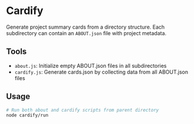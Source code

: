 # Cardify

Generate project summary cards from a directory structure. Each subdirectory can contain an `ABOUT.json` file with project metadata.

## Tools

- `about.js`: Initialize empty ABOUT.json files in all subdirectories
- `cardify.js`: Generate cards.json by collecting data from all ABOUT.json files

## Usage

```bash
# Run both about and cardify scripts from parent directory
node cardify/run
```
